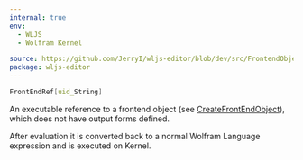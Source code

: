```yaml
---
internal: true
env:
  - WLJS
  - Wolfram Kernel

source: https://github.com/JerryI/wljs-editor/blob/dev/src/FrontendObject.wl
package: wljs-editor
---
```

```mathematica
FrontEndRef[uid_String]
```

An executable reference to a frontend object (see [CreateFrontEndObject](frontend/Reference/Frontend%20Objects/CreateFrontEndObject.md)), which does not have output forms defined.

After evaluation it is converted back to a normal Wolfram Language expression and is executed on Kernel.
